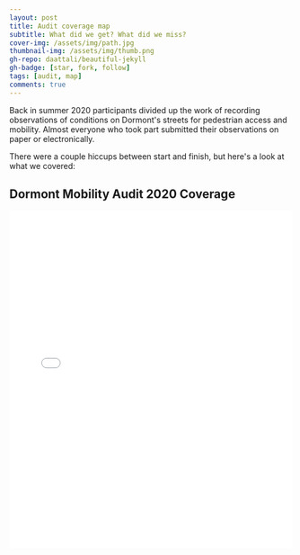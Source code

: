 ```yaml
---
layout: post
title: Audit coverage map
subtitle: What did we get? What did we miss?
cover-img: /assets/img/path.jpg
thumbnail-img: /assets/img/thumb.png
gh-repo: daattali/beautiful-jekyll
gh-badge: [star, fork, follow]
tags: [audit, map]
comments: true
---
```


Back in summer 2020 participants divided up the work of recording observations of conditions on Dormont's streets for pedestrian access and mobility.
Almost everyone who took part submitted their observations on paper or electronically.  

There were a couple hiccups between start and finish, but here's a look at what we covered:

## Dormont Mobility Audit 2020 Coverage

<iframe width="100%" height="600px" frameborder="0" allowfullscreen src="//umap.openstreetmap.fr/en/map/dormont-mobility-and-access-project-map_737157?scaleControl=false&miniMap=true&scrollWheelZoom=true&zoomControl=true&allowEdit=false&moreControl=false&searchControl=null&tilelayersControl=false&embedControl=false&datalayersControl=false&onLoadPanel=none&captionBar=false&datalayers=2170782%2C2170784%2C2170785%2C2170781%2C2170791%2C2186527%2C2186494%2C2186505%2C2170795%2C2186539%2C2187791"></iframe>
